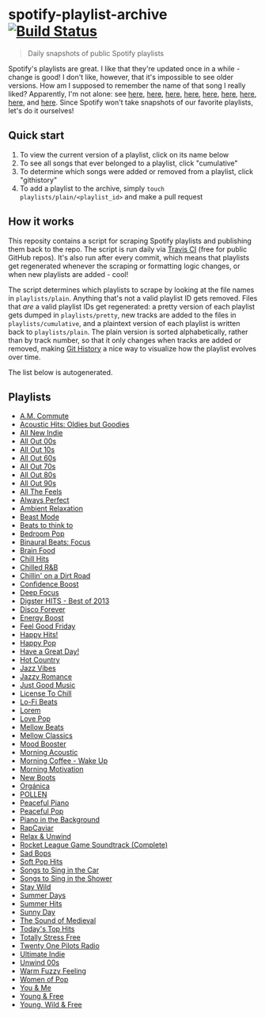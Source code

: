 # spotify-playlist-archive [![Build Status](https://travis-ci.com/mackorone/spotify-playlist-archive.svg?branch=master)](https://travis-ci.com/mackorone/spotify-playlist-archive)

> Daily snapshots of public Spotify playlists

Spotify's playlists are great. I like that they're updated once in a while -
change is good! I don't like, however, that it's impossible to see older
versions. How am I supposed to remember the name of that song I really liked?
Apparently, I'm not alone: see
[here](https://community.spotify.com/t5/Content-Questions/View-previous-versions-of-playlists/td-p/4400750),
[here](https://community.spotify.com/t5/Accounts/A-playlist-was-modified-Can-I-get-the-old-songs-back/td-p/1001889),
[here](https://community.spotify.com/t5/Content-Questions/Seeing-an-old-version-of-a-playlist/td-p/1318739),
[here](https://community.spotify.com/t5/Other-Partners-Web-Player-etc/Playlists-Is-there-any-way-to-recover-previous-versions-of-a/td-p/4726831),
[here](https://community.spotify.com/t5/Desktop-Mac/Find-Songs-of-old-versions-of-Spotify-Playlists/td-p/998504),
[here](https://community.spotify.com/t5/Closed-Ideas/Playlist-Versioning-History/idi-p/1133819),
[here](https://community.spotify.com/t5/Closed-Ideas/Playlist-History-Versioning/idi-p/1346418),
[here](https://community.spotify.com/t5/Closed-Ideas/Playlists-Playlist-History/idi-p/1816799),
and [here](https://community.spotify.com/t5/Live-Ideas/Playlists-Edit-History/idi-p/4573743).
Since Spotify won't take snapshots of our favorite playlists, let's do it ourselves!

## Quick start

1. To view the current version of a playlist, click on its name below
1. To see all songs that ever belonged to a playlist, click "cumulative"
1. To determine which songs were added or removed from a playlist, click "githistory"
1. To add a playlist to the archive, simply `touch playlists/plain/<playlist_id>` and make a pull request

## How it works

This reposity contains a script for scraping Spotify playlists and publishing
them back to the repo. The script is run daily via
[Travis CI](https://travis-ci.com/mackorone/spotify-playlist-archive)
(free for public GitHub repos). It's also run after every commit, which means
that playlists get regenerated whenever the scraping or formatting logic
changes, or when new playlists are added - cool!

The script determines which playlists to scrape by looking at the file names in
`playlists/plain`. Anything that's not a valid playlist ID gets removed. Files
that *are* a valid playlist IDs get regenerated: a pretty version of each
playlist gets dumped in `playlists/pretty`, new tracks are added to the
files in `playlists/cumulative`, and a plaintext version of each playlist is
written back to `playlists/plain`. The plain version is sorted alphabetically,
rather than by track number, so that it only changes when tracks are added or
removed, making [Git History](https://githistory.xyz/) a nice way to visualize
how the playlist evolves over time.

The list below is autogenerated.

## Playlists

- [A.M. Commute](https://github.com/mackorone/spotify-playlist-archive/blob/master/playlists/pretty/A.M.%20Commute.md)
- [Acoustic Hits: Oldies but Goodies](https://github.com/mackorone/spotify-playlist-archive/blob/master/playlists/pretty/Acoustic%20Hits:%20Oldies%20but%20Goodies.md)
- [All New Indie](https://github.com/mackorone/spotify-playlist-archive/blob/master/playlists/pretty/All%20New%20Indie.md)
- [All Out 00s](https://github.com/mackorone/spotify-playlist-archive/blob/master/playlists/pretty/All%20Out%2000s.md)
- [All Out 10s](https://github.com/mackorone/spotify-playlist-archive/blob/master/playlists/pretty/All%20Out%2010s.md)
- [All Out 60s](https://github.com/mackorone/spotify-playlist-archive/blob/master/playlists/pretty/All%20Out%2060s.md)
- [All Out 70s](https://github.com/mackorone/spotify-playlist-archive/blob/master/playlists/pretty/All%20Out%2070s.md)
- [All Out 80s](https://github.com/mackorone/spotify-playlist-archive/blob/master/playlists/pretty/All%20Out%2080s.md)
- [All Out 90s](https://github.com/mackorone/spotify-playlist-archive/blob/master/playlists/pretty/All%20Out%2090s.md)
- [All The Feels](https://github.com/mackorone/spotify-playlist-archive/blob/master/playlists/pretty/All%20The%20Feels.md)
- [Always Perfect](https://github.com/mackorone/spotify-playlist-archive/blob/master/playlists/pretty/Always%20Perfect.md)
- [Ambient Relaxation](https://github.com/mackorone/spotify-playlist-archive/blob/master/playlists/pretty/Ambient%20Relaxation.md)
- [Beast Mode](https://github.com/mackorone/spotify-playlist-archive/blob/master/playlists/pretty/Beast%20Mode.md)
- [Beats to think to](https://github.com/mackorone/spotify-playlist-archive/blob/master/playlists/pretty/Beats%20to%20think%20to.md)
- [Bedroom Pop](https://github.com/mackorone/spotify-playlist-archive/blob/master/playlists/pretty/Bedroom%20Pop.md)
- [Binaural Beats: Focus](https://github.com/mackorone/spotify-playlist-archive/blob/master/playlists/pretty/Binaural%20Beats:%20Focus.md)
- [Brain Food](https://github.com/mackorone/spotify-playlist-archive/blob/master/playlists/pretty/Brain%20Food.md)
- [Chill Hits](https://github.com/mackorone/spotify-playlist-archive/blob/master/playlists/pretty/Chill%20Hits.md)
- [Chilled R&B](https://github.com/mackorone/spotify-playlist-archive/blob/master/playlists/pretty/Chilled%20R&B.md)
- [Chillin' on a Dirt Road](https://github.com/mackorone/spotify-playlist-archive/blob/master/playlists/pretty/Chillin'%20on%20a%20Dirt%20Road.md)
- [Confidence Boost](https://github.com/mackorone/spotify-playlist-archive/blob/master/playlists/pretty/Confidence%20Boost.md)
- [Deep Focus](https://github.com/mackorone/spotify-playlist-archive/blob/master/playlists/pretty/Deep%20Focus.md)
- [Digster HITS - Best of 2013](https://github.com/mackorone/spotify-playlist-archive/blob/master/playlists/pretty/Digster%20HITS%20-%20Best%20of%202013.md)
- [Disco Forever](https://github.com/mackorone/spotify-playlist-archive/blob/master/playlists/pretty/Disco%20Forever.md)
- [Energy Boost](https://github.com/mackorone/spotify-playlist-archive/blob/master/playlists/pretty/Energy%20Boost.md)
- [Feel Good Friday](https://github.com/mackorone/spotify-playlist-archive/blob/master/playlists/pretty/Feel%20Good%20Friday.md)
- [Happy Hits!](https://github.com/mackorone/spotify-playlist-archive/blob/master/playlists/pretty/Happy%20Hits!.md)
- [Happy Pop](https://github.com/mackorone/spotify-playlist-archive/blob/master/playlists/pretty/Happy%20Pop.md)
- [Have a Great Day!](https://github.com/mackorone/spotify-playlist-archive/blob/master/playlists/pretty/Have%20a%20Great%20Day!.md)
- [Hot Country](https://github.com/mackorone/spotify-playlist-archive/blob/master/playlists/pretty/Hot%20Country.md)
- [Jazz Vibes](https://github.com/mackorone/spotify-playlist-archive/blob/master/playlists/pretty/Jazz%20Vibes.md)
- [Jazzy Romance](https://github.com/mackorone/spotify-playlist-archive/blob/master/playlists/pretty/Jazzy%20Romance.md)
- [Just Good Music](https://github.com/mackorone/spotify-playlist-archive/blob/master/playlists/pretty/Just%20Good%20Music.md)
- [License To Chill](https://github.com/mackorone/spotify-playlist-archive/blob/master/playlists/pretty/License%20To%20Chill.md)
- [Lo-Fi Beats](https://github.com/mackorone/spotify-playlist-archive/blob/master/playlists/pretty/Lo-Fi%20Beats.md)
- [Lorem](https://github.com/mackorone/spotify-playlist-archive/blob/master/playlists/pretty/Lorem.md)
- [Love Pop](https://github.com/mackorone/spotify-playlist-archive/blob/master/playlists/pretty/Love%20Pop.md)
- [Mellow Beats](https://github.com/mackorone/spotify-playlist-archive/blob/master/playlists/pretty/Mellow%20Beats.md)
- [Mellow Classics](https://github.com/mackorone/spotify-playlist-archive/blob/master/playlists/pretty/Mellow%20Classics.md)
- [Mood Booster](https://github.com/mackorone/spotify-playlist-archive/blob/master/playlists/pretty/Mood%20Booster.md)
- [Morning Acoustic](https://github.com/mackorone/spotify-playlist-archive/blob/master/playlists/pretty/Morning%20Acoustic.md)
- [Morning Coffee - Wake Up](https://github.com/mackorone/spotify-playlist-archive/blob/master/playlists/pretty/Morning%20Coffee%20-%20Wake%20Up.md)
- [Morning Motivation](https://github.com/mackorone/spotify-playlist-archive/blob/master/playlists/pretty/Morning%20Motivation.md)
- [New Boots](https://github.com/mackorone/spotify-playlist-archive/blob/master/playlists/pretty/New%20Boots.md)
- [Orgánica](https://github.com/mackorone/spotify-playlist-archive/blob/master/playlists/pretty/Orgánica.md)
- [POLLEN](https://github.com/mackorone/spotify-playlist-archive/blob/master/playlists/pretty/POLLEN.md)
- [Peaceful Piano](https://github.com/mackorone/spotify-playlist-archive/blob/master/playlists/pretty/Peaceful%20Piano.md)
- [Peaceful Pop](https://github.com/mackorone/spotify-playlist-archive/blob/master/playlists/pretty/Peaceful%20Pop.md)
- [Piano in the Background](https://github.com/mackorone/spotify-playlist-archive/blob/master/playlists/pretty/Piano%20in%20the%20Background.md)
- [RapCaviar](https://github.com/mackorone/spotify-playlist-archive/blob/master/playlists/pretty/RapCaviar.md)
- [Relax & Unwind](https://github.com/mackorone/spotify-playlist-archive/blob/master/playlists/pretty/Relax%20&%20Unwind.md)
- [Rocket League Game Soundtrack (Complete)](https://github.com/mackorone/spotify-playlist-archive/blob/master/playlists/pretty/Rocket%20League%20Game%20Soundtrack%20(Complete).md)
- [Sad Bops](https://github.com/mackorone/spotify-playlist-archive/blob/master/playlists/pretty/Sad%20Bops.md)
- [Soft Pop Hits](https://github.com/mackorone/spotify-playlist-archive/blob/master/playlists/pretty/Soft%20Pop%20Hits.md)
- [Songs to Sing in the Car](https://github.com/mackorone/spotify-playlist-archive/blob/master/playlists/pretty/Songs%20to%20Sing%20in%20the%20Car.md)
- [Songs to Sing in the Shower](https://github.com/mackorone/spotify-playlist-archive/blob/master/playlists/pretty/Songs%20to%20Sing%20in%20the%20Shower.md)
- [Stay Wild](https://github.com/mackorone/spotify-playlist-archive/blob/master/playlists/pretty/Stay%20Wild.md)
- [Summer Days](https://github.com/mackorone/spotify-playlist-archive/blob/master/playlists/pretty/Summer%20Days.md)
- [Summer Hits](https://github.com/mackorone/spotify-playlist-archive/blob/master/playlists/pretty/Summer%20Hits.md)
- [Sunny Day](https://github.com/mackorone/spotify-playlist-archive/blob/master/playlists/pretty/Sunny%20Day.md)
- [The Sound of Medieval](https://github.com/mackorone/spotify-playlist-archive/blob/master/playlists/pretty/The%20Sound%20of%20Medieval.md)
- [Today's Top Hits](https://github.com/mackorone/spotify-playlist-archive/blob/master/playlists/pretty/Today's%20Top%20Hits.md)
- [Totally Stress Free](https://github.com/mackorone/spotify-playlist-archive/blob/master/playlists/pretty/Totally%20Stress%20Free.md)
- [Twenty One Pilots Radio](https://github.com/mackorone/spotify-playlist-archive/blob/master/playlists/pretty/Twenty%20One%20Pilots%20Radio.md)
- [Ultimate Indie](https://github.com/mackorone/spotify-playlist-archive/blob/master/playlists/pretty/Ultimate%20Indie.md)
- [Unwind 00s](https://github.com/mackorone/spotify-playlist-archive/blob/master/playlists/pretty/Unwind%2000s.md)
- [Warm Fuzzy Feeling](https://github.com/mackorone/spotify-playlist-archive/blob/master/playlists/pretty/Warm%20Fuzzy%20Feeling.md)
- [Women of Pop](https://github.com/mackorone/spotify-playlist-archive/blob/master/playlists/pretty/Women%20of%20Pop.md)
- [You & Me](https://github.com/mackorone/spotify-playlist-archive/blob/master/playlists/pretty/You%20&%20Me.md)
- [Young & Free](https://github.com/mackorone/spotify-playlist-archive/blob/master/playlists/pretty/Young%20&%20Free.md)
- [Young, Wild & Free](https://github.com/mackorone/spotify-playlist-archive/blob/master/playlists/pretty/Young,%20Wild%20&%20Free.md)

